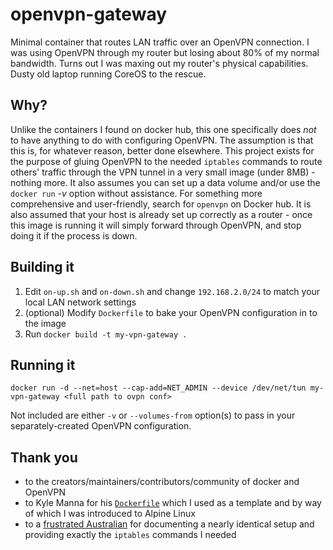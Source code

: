 # openvpn-gateway

Minimal container that routes LAN traffic over an OpenVPN connection. I was using OpenVPN through my router but losing about 80% of my normal bandwidth. Turns out I was maxing out my router's physical capabilities. Dusty old laptop running CoreOS to the rescue.

## Why?

Unlike the containers I found on docker hub, this one specifically does *not* to have anything to do with configuring OpenVPN. The assumption is that this is, for whatever reason, better done elsewhere. This project exists for the purpose of gluing OpenVPN to the needed `iptables` commands to route others' traffic through the VPN tunnel in a very small image (under 8MB) - nothing more. It also assumes you can set up a data volume and/or use the `docker run` _-v_ option without assistance. For something more comprehensive and user-friendly, search for `openvpn` on Docker hub. It is also assumed that your host is already set up correctly as a router - once this image is running it will simply forward through OpenVPN, and stop doing it if the process is down.

## Building it

1. Edit `on-up.sh` and `on-down.sh` and change `192.168.2.0/24` to match your local LAN network settings
2. (optional) Modify `Dockerfile` to bake your OpenVPN configuration in to the image
3. Run `docker build -t my-vpn-gateway .`

## Running it

`docker run -d --net=host --cap-add=NET_ADMIN --device /dev/net/tun my-vpn-gateway <full path to ovpn conf>`

Not included are either `-v` or `--volumes-from` option(s) to pass in your separately-created OpenVPN configuration.

## Thank you

* to the creators/maintainers/contributors/community of docker and OpenVPN
* to Kyle Manna for his [`Dockerfile`](https://github.com/kylemanna/docker-openvpn/blob/master/Dockerfile) which I used as a template and by way of which I was introduced to Alpine Linux
* to a [frustrated Australian](https://support.hidemyass.com/hc/en-us/articles/202721486-Using-Linux-Virtual-Machine-instead-of-a-router-for-VPN) for documenting a nearly identical setup and providing exactly the `iptables` commands I needed
